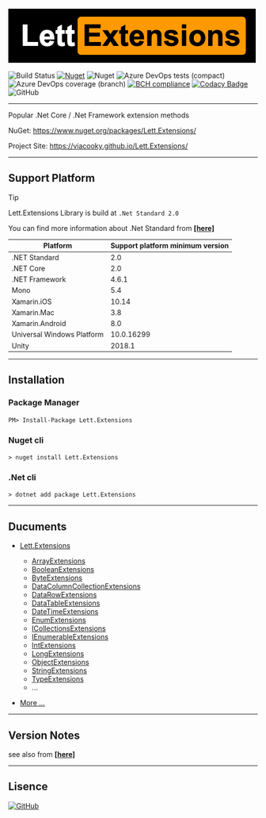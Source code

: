 ![](docs/images/logo.png)

![Build Status](https://dev.azure.com/viacooky/Lett.Extensions/_apis/build/status/Lett.Extensions%20Push%20NuGet?branchName=master)
[![Nuget](https://img.shields.io/nuget/v/Lett.Extensions.svg)](https://www.nuget.org/packages/Lett.Extensions/)
![Nuget](https://img.shields.io/nuget/dt/Lett.Extensions.svg)
![Azure DevOps tests (compact)](https://img.shields.io/azure-devops/tests/viacooky/Lett.Extensions/9.svg)
![Azure DevOps coverage (branch)](https://img.shields.io/azure-devops/coverage/viacooky/Lett.Extensions/9/master.svg?color=9cf)
[![BCH compliance](https://bettercodehub.com/edge/badge/viacooky/Lett.Extensions?branch=master)](https://bettercodehub.com/)
[![Codacy Badge](https://api.codacy.com/project/badge/Grade/ef28989ffe5848a5877b1e1ef8c6162e)](https://www.codacy.com/app/viacooky/Lett.Extensions?utm_source=github.com&utm_medium=referral&utm_content=viacooky/Lett.Extensions&utm_campaign=Badge_Grade)
![GitHub](https://img.shields.io/github/license/viacooky/Lett.Extensions.svg)

---

Popular .Net Core / .Net Framework extension methods

NuGet: https://www.nuget.org/packages/Lett.Extensions/

Project Site: https://viacooky.github.io/Lett.Extensions/

---

## Support Platform

> [!TIP]
> Lett.Extensions Library is build at `.Net Standard 2.0`
>
> You can find more information about .Net Standard from [**[here]**](https://docs.microsoft.com/en-us/dotnet/standard/net-standard#net-implementation-support)

| Platform                   | Support platform minimum version |
| -------------------------- | -------------------------------- |
| .NET Standard              | 2.0                              |
| .NET Core                  | 2.0                              |
| .NET Framework             | 4.6.1                            |
| Mono                       | 5.4                              |
| Xamarin.iOS                | 10.14                            |
| Xamarin.Mac                | 3.8                              |
| Xamarin.Android            | 8.0                              |
| Universal Windows Platform | 10.0.16299                       |
| Unity                      | 2018.1                           |

---

## Installation

### Package Manager

    PM> Install-Package Lett.Extensions

### Nuget cli

    > nuget install Lett.Extensions

### .Net cli

    > dotnet add package Lett.Extensions

---

## Ducuments

- [Lett.Extensions](https://viacooky.github.io/Lett.Extensions/api/Lett.Extensions.html)

  - [ArrayExtensions](https://viacooky.github.io/Lett.Extensions/api/Lett.Extensions.ArrayExtensions.html)
  - [BooleanExtensions](https://viacooky.github.io/Lett.Extensions/api/Lett.Extensions.BooleanExtensions.html)
  - [ByteExtensions](https://viacooky.github.io/Lett.Extensions/api/Lett.Extensions.ByteExtensions.html)
  - [DataColumnCollectionExtensions](https://viacooky.github.io/Lett.Extensions/api/Lett.Extensions.DataColumnCollectionExtensions.html)
  - [DataRowExtensions](https://viacooky.github.io/Lett.Extensions/api/Lett.Extensions.DataRowExtensions.html)
  - [DataTableExtensions](https://viacooky.github.io/Lett.Extensions/api/Lett.Extensions.DataTableExtensions.html)
  - [DateTimeExtensions](https://viacooky.github.io/Lett.Extensions/api/Lett.Extensions.DateTimeExtensions.html)
  - [EnumExtensions](https://viacooky.github.io/Lett.Extensions/api/Lett.Extensions.EnumExtensions.html)
  - [ICollectionsExtensions](https://viacooky.github.io/Lett.Extensions/api/Lett.Extensions.ICollectionsExtensions.html)
  - [IEnumerableExtensions](https://viacooky.github.io/Lett.Extensions/api/Lett.Extensions.IEnumerableExtensions.html)
  - [IntExtensions](https://viacooky.github.io/Lett.Extensions/api/Lett.Extensions.IntExtensions.html)
  - [LongExtensions](https://viacooky.github.io/Lett.Extensions/api/Lett.Extensions.LongExtensions.html)
  - [ObjectExtensions](https://viacooky.github.io/Lett.Extensions/api/Lett.Extensions.ObjectExtensions.html)
  - [StringExtensions](https://viacooky.github.io/Lett.Extensions/api/Lett.Extensions.StringExtensions.html)
  - [TypeExtensions](https://viacooky.github.io/Lett.Extensions/api/Lett.Extensions.TypeExtensions.html)
  - ...

- [More ...](https://viacooky.github.io/Lett.Extensions/api/Lett.Extensions.html)

---

## Version Notes

see also from [**[here]**](https://viacooky.github.io/Lett.Extensions/version_notes.html)

---

## Lisence

[![GitHub](https://img.shields.io/github/license/viacooky/Lett.Extensions.svg)](src/Lett.Extensions/LICENSE.txt)

